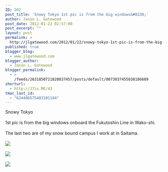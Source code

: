 ```yaml
---
ID: 202
post_title: 'Snowy Tokyo 1st pic is from the big windows&#8230;'
author: Jason L. Gatewood
post_date: 2012-01-22 02:57:00
post_excerpt: ""
layout: post
permalink: >
  http://jlgatewood.com/2012/01/22/snowy-tokyo-1st-pic-is-from-the-big-windows/
published: true
blogger_blog:
  - www.jlgatewood.com
blogger_author:
  - Jason L. Gatewood
blogger_permalink:
  - >
    /feeds/2631850721828837457/posts/default/8073037455038186689
shorturl:
  - http://J7is.ME/43
tmac_last_id:
  - "624406575483101184"
---
```

Snowy Tokyo<br /><br />1st pic is from the big windows onboard the Fukutoshin Line in Wako-shi. <br /><br />The last two are of my snow bound campus I work at in Saitama.<br /><br /><a href="https://plus.google.com/photos/108098330393589915102/albums/5699997592971095649/5699997592362763762"><img src="http://images0-focus-opensocial.googleusercontent.com/gadgets/proxy?container=focus&gadget=a&resize_h=100&url=https%3A%2F%2Flh4.googleusercontent.com%2F-IIq6QuGNqDg%2FTxp1nEFdRfI%2FAAAAAAAAEUA%2FVIbQnq7a9pQ%2Fw128-h96%2FDSC_0032.JPG" /></a><br /><br /><a href="https://plus.google.com/photos/108098330393589915102/albums/5699997592971095649/5699997594318886466"><img src="http://images0-focus-opensocial.googleusercontent.com/gadgets/proxy?container=focus&gadget=a&resize_h=100&url=https%3A%2F%2Flh4.googleusercontent.com%2F-g0w38lIuy0Y%2FTxp1nLX1VkI%2FAAAAAAAAEUA%2FuswF8zSCqZE%2Fw128-h96%2FDSC_0033.JPG" /></a><br /><br /><a href="https://plus.google.com/photos/108098330393589915102/albums/5699997592971095649/5699997592254361554"><img src="http://images0-focus-opensocial.googleusercontent.com/gadgets/proxy?container=focus&gadget=a&resize_h=100&url=https%3A%2F%2Flh6.googleusercontent.com%2F-0UKNg4SbFlA%2FTxp1nDrnL9I%2FAAAAAAAAEUA%2FZFn4wouzoks%2Fw128-h96%2FDSC_0034.JPG" /></a>